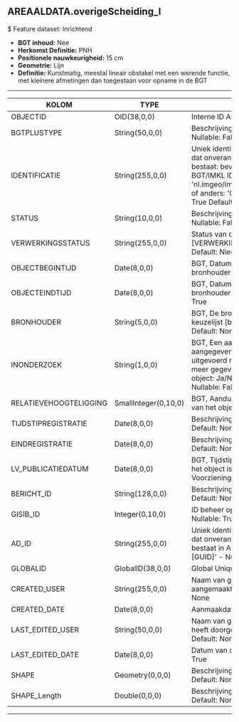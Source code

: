 ## AREAALDATA.overigeScheiding_l

$ Feature dataset: Inrichtend

* __BGT inhoud:__ Nee
* __Herkomst Definitie:__ PNH
* __Positionele nauwkeurigheid:__ 15 cm
* __Geometrie:__ Lijn
* __Definitie:__ Kunstmatig, meestal lineair obstakel met een werende functie, met kleinere afmetingen dan toegestaan voor opname in de BGT

***

|KOLOM                             |TYPE          	|DEFINITIE|
|------                            |----          	|-----    |
|OBJECTID                          |OID(38,0,0)         |Interne ID ArcGIS - Nullable: False|
|BGTPLUSTYPE                       |String(50,0,0)                 |Beschrijving - keuzelijst [typeOSHLijn] Nullable: False Default: None|
|IDENTIFICATIE                     |String(255,0,0)            |Uniek identificatienummer voor het object dat onveranderlijk is zolang het object bestaat: bevat indien van toepassing BGT/IMKL ID in format 'nl.imgeo/imkl.bronhouderscode.LokaalID' of anders: '00000'.LokaalID - Nullable: True Default: None|
|STATUS                            |String(10,0,0)                 |Beschrijving - keuzelijst [statusBestaand] Nullable: False Default: :bestaand|
|VERWERKINGSSTATUS                 |String(255,0,0)    |Status van de gegevens, keuzelijst [VERWERKINGSSTATUS] - Nullable: False Default: Nieuwl|
|OBJECTBEGINTIJD                   |Date(8,0,0)         |BGT, Datum waarop het object bij de bronhouder is ontstaan - Nullable: False|
|OBJECTEINDTIJD                    |Date(8,0,0)         |BGT, Datum waarop het object bij de bronhouder niet meer geldig is - Nullable: True|
|BRONHOUDER                        |String(5,0,0)       |BGT, De bronhoudercode van het object, keuzelijst [bronhouder] - Nullable: False Default: None|
|INONDERZOEK                       |String(1,0,0)      |BGT, Een aanduiding waarmee wordt aangegeven dat een onderzoek wordt uitgevoerd naar de juistheid van een of meer gegevens van het betreffende object: Ja/Nee, keuzelijst [jaNee] Nullable: False Default: N|
|RELATIEVEHOOGTELIGGING            |SmallInteger(0,10,0)                 |BGT, Aanduiding voor de relatieve hoogte van het object - Nullable: False Default: 0|
|TIJDSTIPREGISTRATIE               |Date(8,0,0)                 |Beschrijving - keuzelijst [] Nullable: True Default: None|
|EINDREGISTRATIE                   |Date(8,0,0)                 |Beschrijving - keuzelijst [] Nullable: True Default: None|
|LV_PUBLICATIEDATUM                |Date(8,0,0)              |BGT, Tijdstip waarop deze instantie van het object is opgenomen in de Landelijke Voorziening - Nullable: True|
|BERICHT_ID                        |String(128,0,0)                 |Beschrijving - keuzelijst [] Nullable: True Default: None|
|GISIB_ID                          |Integer(0,10,0)|ID beheer openbare ruimte (GISIB) - Nullable: True|
|AD_ID                             |String(255,0,0)    |Uniek identificatienummer voor het object dat onveranderlijk is zolang het object bestaat in Areaaldata: in format 'AD.[GUID]' - Nullable: False Default: None|
|GLOBALID                          |GlobalID(38,0,0)                 |Global Unique Identifier - Nullable: False|
|CREATED_USER                      |String(255,0,0)       |Naam van gebruiker die de rij heeft aangemaakt - Nullable: True Default: None|
|CREATED_DATE                      |Date(8,0,0)           |Aanmaakdatum - Nullable: True|
|LAST_EDITED_USER                  |String(50,0,0)        |Naam van gebruiker die de laatste mutatie heeft doorgevoerd - Nullable: True Default: None|
|LAST_EDITED_DATE                  |Date(8,0,0)           |Datum van de laatste mutatie - Nullable: True|
|SHAPE                             |Geometry(0,0,0)                 |Beschrijving: - keuzelijst [] Nullable: True Default: None|
|SHAPE_Length                      |Double(0,0,0)                 |Beschrijving: - keuzelijst [] Nullable: True Default: None|


***
